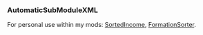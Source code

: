 ### AutomaticSubModuleXML
For personal use within my mods: [SortedIncome](https://github.com/pointfeev/SortedIncome), [FormationSorter](https://github.com/pointfeev/FormationSorter).
